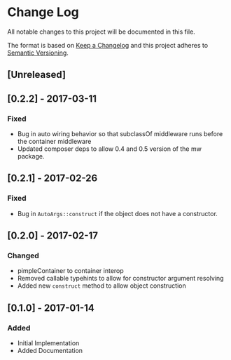 # Change Log
All notable changes to this project will be documented in this file.

The format is based on [Keep a Changelog](http://keepachangelog.com/)
and this project adheres to [Semantic Versioning](http://semver.org/).

## [Unreleased]

## [0.2.2] - 2017-03-11
### Fixed

- Bug in auto wiring behavior so that subclassOf middleware runs before the container middleware
- Updated composer deps to allow 0.4 and 0.5 version of the mw package.

## [0.2.1] - 2017-02-26

### Fixed

- Bug in `AutoArgs::construct` if the object does not have a constructor.

## [0.2.0] - 2017-02-17

### Changed

- pimpleContainer to container interop
- Removed callable typehints to allow for constructor argument resolving
- Added new `construct` method to allow object construction

## [0.1.0] - 2017-01-14
### Added

- Initial Implementation
- Added Documentation
